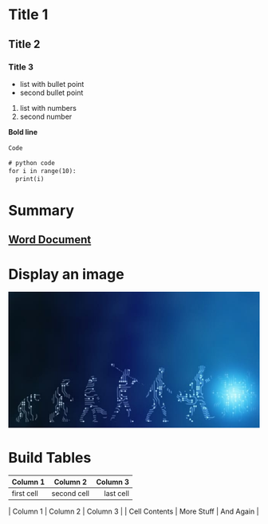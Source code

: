 # Title 1
## Title 2
### Title 3

* list with bullet point
* second bullet point

1. list with numbers
2. second number

**Bold line**

`Code`

```
# python code
for i in range(10):
  print(i)
 ```

# Summary
## [Word Document](Word/Readme.md)


# Display an image

![Nice Image](.//Images/Emerging-job-roles-in-artificial-intelligence.jpg)

# Build Tables

| Column 1       | Column 2     | Column 3     |
| :------------- | :----------: | -----------: |
|  first cell | second cell   | last cell    |

| Column 1       | Column 2     | Column 3     |
|  Cell Contents | More Stuff   | And Again    |
